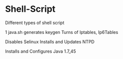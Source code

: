 # Shell-Script
Different types of shell script

1 java.sh
generates keygen
Turns of Iptables, Ip6Tables

Disables Selinux
Installs and Updates NTPD

Installs and Configures Java 1.7_45
